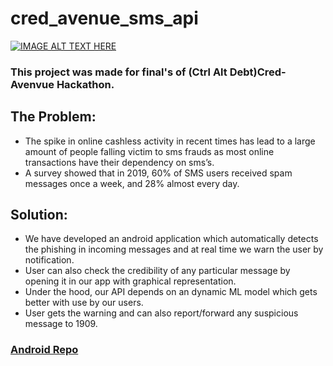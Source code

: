 # cred_avenue_sms_api
[![IMAGE ALT TEXT HERE](https://img.youtube.com/vi/WMTbWwtIc1E/0.jpg)](https://www.youtube.com/watch?v=WMTbWwtIc1E)

### This project was made for final's of (Ctrl Alt Debt)Cred-Avenvue Hackathon.
## The Problem:
- The spike in online cashless activity in recent times has lead to a large amount of people falling victim to sms frauds as most online transactions have their dependency on sms’s.
- A survey showed that in 2019, 60% of SMS users received spam messages once a week, and 28% almost every day.
## Solution:
- We have developed an android application which automatically detects the phishing in incoming messages and at real time we warn the user by notification.
- User can also check the credibility of any particular message by opening it in our app with graphical representation.
- Under the hood, our API depends on an dynamic ML model which gets better with use by our users.
- User gets the warning and can also report/forward any suspicious message to 1909.

### [Android Repo](https://github.com/The-Fuse/SMS-Phishing-Detection)
